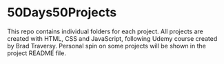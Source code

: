 # 50Days50Projects

  This repo contains individual folders for each project. 
  All projects are created with HTML, CSS and JavaScript, following Udemy course created by Brad Traversy. 
  Personal spin on some projects will be shown in the project README file. 
